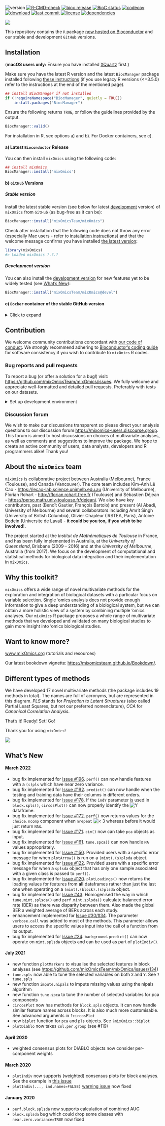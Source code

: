 
<!-- PLEASE DO NOT EDIT ./README.md BY HAND, EDIT ./inst/README.Rmd AND RENDER TO CREATE ./README.md -->

![version](https://img.shields.io/badge/version-1.2.3-blue)
[![R-CMD-check](https://github.com/mixOmicsteam/mixOmics/workflows/R-CMD-check.yml/badge.svg?branch=master)](https://github.com/mixOmicsteam/mixOmics/actions)
[![bioc release](https://img.shields.io/badge/bioc%20release-6.20.0-green.svg)](https://www.bioconductor.org/packages/mixOmics)
[![BioC status](http://www.bioconductor.org/shields/build/release/bioc/mixOmics.svg)](https://bioconductor.org/checkResults/release/bioc-LATEST/mixOmics)
[![codecov](https://codecov.io/github/mixOmicsTeam/mixOmics/graph/badge.svg?token=PzhCBOuU8o)](https://codecov.io/github/mixOmicsTeam/mixOmics)
[![download](http://www.bioconductor.org/shields/downloads/release/mixOmics.svg)](https://bioconductor.org/packages/stats/bioc/mixOmics)
[![last commit](https://img.shields.io/github/last-commit/mixOmicsTeam/mixOmics.svg)](https://github.com/mixOmicsTeam/mixOmics/commits/master)
[![license](https://img.shields.io/badge/license-GPL%20(%3E=%202)-lightgrey.svg)](https://choosealicense.com/)
[![dependencies](http://bioconductor.org/shields/dependencies/release/mixOmics.svg)](http://bioconductor.org/packages/release/bioc/html/mixOmics.html#since)

![](http://mixomics.org/wp-content/uploads/2019/07/MixOmics-Logo-1.png)

This repository contains the `R` package [now hosted on
Bioconductor](http://bioconductor.org/packages/release/bioc/html/mixOmics.html)
and our stable and development `GitHub` versions.

## Installation

(**macOS users only:** Ensure you have installed
[XQuartz](https://www.xquartz.org/) first.)

Make sure you have the latest R version and the latest `BiocManager`
package installed following [these
instructions](https://www.bioconductor.org/install/) (if you use legacy
R versions (\<=3.5.0) refer to the instructions at the end of the
mentioned page).

``` r
## install BiocManager if not installed
if (!requireNamespace("BiocManager", quietly = TRUE))
    install.packages("BiocManager")
```

Ensure the following returns `TRUE`, or follow the guidelines provided
by the output.

``` r
BiocManager::valid()
```

For installation in R, see options a) and b). For Docker containers, see
c).

#### a) Latest `Bioconductor` Release

You can then install `mixOmics` using the following code:

``` r
## install mixOmics
BiocManager::install('mixOmics')
```

#### b) `GitHub` Versions

##### Stable version

Install the latest stable version (see below for latest
[development](https://github.com/ajabadi/mixOmics#development-version)
version) of `mixOmics` from `GitHub` (as bug-free as it can be):

``` r
BiocManager::install("mixOmicsTeam/mixOmics") 
```

Check after installation that the following code does not throw any
error (especially Mac users - refer to [installation
instructions](#installation)) and that the welcome message confirms you
have installed [the latest
version](https://github.com/mixOmicsTeam/mixOmics/blob/master/DESCRIPTION#L4):

``` r
library(mixOmics) 
#> Loaded mixOmics ?.?.?
```

##### Development version

You can also install the [development
version](https://github.com/mixOmicsTeam/mixOmics/blob/devel/DESCRIPTION#L4)
for new features yet to be widely tested (see [What’s
New](/https://github.com/ajabadi/mixOmics#whats-new)):

``` r
BiocManager::install("mixOmicsTeam/mixOmics@devel")
```

#### c) `Docker` container of the stable GitHub version

<details>
<summary>
Click to expand
</summary>

**Note: this requires root privileges**

1)  Install Docker following instructions at
    <https://docs.docker.com/docker-for-mac/install/>

**if your OS is not compatible with the latest version** download an
older version of Docker from the following link:

-   MacOS: <https://docs.docker.com/docker-for-mac/release-notes/>
-   Windows: <https://docs.docker.com/docker-for-windows/release-notes/>

Then open your system’s command line interface (e.g. Terminal for MacOS
and Command Promot for Windows) for the following steps.

**MacOS users only:** you will need to launch Docker Desktop to activate
your root privileges before running any docker commands from the command
line.

2)  Pull mixOmics container

``` bash
docker pull mixomicsteam/mixomics
```

3)  Ensure it is installed

The following command lists the running images:

``` bash
docker images
```

This lists the installed images. The output should be something similar
to the following:

    $ docker images 
      > REPOSITORY                       TAG       IMAGE ID       CREATED         SIZE
      > mixomicsteam/mixomics            latest    e755393ac247   2 weeks ago     4.38GB

4)  Active the container

Running the following command activates the container. You must change
`your_password` to a custom password of your own. You can also customise
ports (8787:8787) if desired/necessary. see
<https://docs.docker.com/config/containers/container-networking/> for
details.

``` bash
docker run -e PASSWORD=your_password --rm -p 8787:8787 mixomicsteam/mixomics
```

5)  Run

In your web browser, go to `http://localhost:8787/` (change port if
necessary) and login with the following credentials:

*username*: rstudio  
*password*: (your_password set in step 4)

6)  Inspect/stop

The following command lists the running containers:

``` bash
sudo docker ps
```

The output should be something similar to the following:

``` bash
$ sudo docker ps
  > CONTAINER ID   IMAGE                   COMMAND   CREATED         STATUS         PORTS                    NAMES
  > f14b0bc28326   mixomicsteam/mixomics   "/init"   7 minutes ago   Up 7 minutes   0.0.0.0:8787->8787/tcp   compassionate_mestorf
```

The listed image ID can then be used to stop the container (here
`f14b0bc28326`)

``` bash
docker stop f14b0bc28326
```

</details>

## Contribution

We welcome community contributions concordant with [our code of
conduct](https://github.com/mixOmicsTeam/mixOmics/blob/master/CODE_OF_CONDUCT.md).
We strongly recommend adhering to [Bioconductor’s coding
guide](https://bioconductor.org/developers/how-to/coding-style/) for
software consistency if you wish to contribute to `mixOmics` R codes.

### Bug reports and pull requests

To report a bug (or offer a solution for a bug!) visit:
<https://github.com/mixOmicsTeam/mixOmics/issues>. We fully welcome and
appreciate well-formatted and detailed pull requests. Preferably with
tests on our datasets.

<details>
<summary>
Set up development environment
</summary>

-   Install the latest version of R
-   Install RStudio
-   Clone this repo, checkout master branch, pull origin and then run:

``` r
install.packages("renv", Ncpus=4)
install.packages("devtools", Ncpus=4)

# restore the renv environment
renv::restore()

# or to initialise renv
# renv::init(bioconductor = TRUE)

# update the renv environment if needed
# renv::snapshot()

# test installation
devtools::install()
devtools::test()

# complete package check (takes a while)
devtools::check()
```

</details>

### Discussion forum

We wish to make our discussions transparent so please direct your
analysis questions to our discussion forum
<https://mixomics-users.discourse.group>. This forum is aimed to host
discussions on choices of multivariate analyses, as well as comments and
suggestions to improve the package. We hope to create an active
community of users, data analysts, developers and R programmers alike!
Thank you!

## About the `mixOmics` team

`mixOmics` is collaborative project between Australia (Melbourne),
France (Toulouse), and Canada (Vancouver). The core team includes
Kim-Anh Lê Cao - <https://lecao-lab.science.unimelb.edu.au> (University
of Melbourne), Florian Rohart - <http://florian.rohart.free.fr>
(Toulouse) and Sébastien Déjean -
<https://perso.math.univ-toulouse.fr/dejean/>. We also have key
contributors, past (Benoît Gautier, François Bartolo) and present (Al
Abadi, University of Melbourne) and several collaborators including
Amrit Singh (University of British Columbia), Olivier Chapleur (IRSTEA,
Paris), Antoine Bodein (Universite de Laval) - **it could be you too, if
you wish to be involved!**.

The project started at the *Institut de Mathématiques de Toulouse* in
France, and has been fully implemented in Australia, at the *University
of Queensland*, Brisbane (2009 – 2016) and at the *University of
Melbourne*, Australia (from 2017). We focus on the development of
computational and statistical methods for biological data integration
and their implementation in `mixOmics`.

## Why this toolkit?

`mixOmics` offers a wide range of novel multivariate methods for the
exploration and integration of biological datasets with a particular
focus on variable selection. Single ’omics analysis does not provide
enough information to give a deep understanding of a biological system,
but we can obtain a more holistic view of a system by combining multiple
’omics analyses. Our `mixOmics` R package proposes a whole range of
multivariate methods that we developed and validated on many biological
studies to gain more insight into ’omics biological studies.

## Want to know more?

www.mixOmics.org (tutorials and resources)

Our latest bookdown vignette:
<https://mixomicsteam.github.io/Bookdown/>.

## Different types of methods

We have developed 17 novel multivariate methods (the package includes 19
methods in total). The names are full of acronyms, but are represented
in this diagram. *PLS* stands for *Projection to Latent Structures*
(also called Partial Least Squares, but not our preferred nomenclature),
*CCA* for *Canonical Correlation Analysis*.

That’s it! Ready! Set! Go!

Thank you for using `mixOmics`!

![](http://mixomics.org/wp-content/uploads/2012/04/framework-mixOmics-June2016.jpg)

## What’s New

#### March 2022

-   bug fix implemented for [Issue
    \#196](https://github.com/mixOmicsTeam/mixOmics/issues/196).
    `perf()` can now handle features with a `(s)pls` which have near
    zero variance.
-   bug fix implemented for [Issue
    \#192](https://github.com/mixOmicsTeam/mixOmics/issues/192).
    `predict()` can now handle when the testing and training data have
    their columns in different orders.
-   bug fix implemented for [Issue
    \#178](https://github.com/mixOmicsTeam/mixOmics/issues/178). If the
    `indY` parameter is used in `block.spls()`, `circosPlot()` can now
    properly identify the
    ![Y](https://latex.codecogs.com/png.image?%5Cdpi%7B110%7D&space;%5Cbg_white&space;Y "Y")
    dataframe.
-   bug fix implemented for [Issue
    \#172](https://github.com/mixOmicsTeam/mixOmics/issues/172).
    `perf()` now returns values for the `choice.ncomp` component when
    `nrepeat`
    ![\< 3](https://latex.codecogs.com/png.image?%5Cdpi%7B110%7D&space;%5Cbg_white&space;%3C%203 "< 3")
    whereas before it would just return `NA`s.
-   bug fix implemented for [Issue
    \#171](https://github.com/mixOmicsTeam/mixOmics/issues/171). `cim()`
    now can take `pca` objects as input.
-   bug fix implemented for [Issue
    \#161](https://github.com/mixOmicsTeam/mixOmics/issues/161).
    `tune.spca()` can now handle `NA` values appropriately.
-   bug fix implemented for [Issue
    \#150](https://github.com/mixOmicsTeam/mixOmics/issues/150).
    Provided users with a specific error message for when `plotArrow()`
    is run on a `(mint).(s)plsda` object.
-   bug fix implemented for [Issue
    \#122](https://github.com/mixOmicsTeam/mixOmics/issues/122).
    Provided users with a specific error message for when a `splsda`
    object that has only one sample associated with a given class is
    passed to `perf()`.
-   bug fix implemented for [Issue
    \#120](https://github.com/mixOmicsTeam/mixOmics/issues/120).
    `plotLoadings()` now returns the loading values for features from
    **all** dataframes rather than just the last one when operating on a
    `(mint).(block).(s)plsda` object.
-   bug fix implemented for [Issue
    \#43](https://github.com/mixOmicsTeam/mixOmics/issues/43).
    Homogenised the way in which `tune.mint.splsda()` and
    `perf.mint.splsda()` calculate balanced error rate (BER) as there
    was disparity between them. Also made the global BER a weighted
    average of BERs across each study.
-   enhancement implemented for [Issue
    \#30/#34](https://github.com/mixOmicsTeam/mixOmics/issues/34). The
    parameter `verbose.call` was added to most of the methods. This
    parameter allows users to access the specific values input into the
    call of a function from its output.
-   bug fix implemented for [Issue
    \#24](https://github.com/mixOmicsTeam/mixOmics/issues/24).
    `background.predict()` can now operate on `mint.splsda` objects and
    can be used as part of `plotIndiv()`.

#### July 2021

-   new function `plotMarkers` to visualise the selected features in
    block analyses (see
    <https://github.com/mixOmicsTeam/mixOmics/issues/134>)
-   `tune.spls` now able to tune the selected variables on both `X` and
    `Y`. See `?tune.spls`
-   new function `impute.nipals` to impute missing values using the
    nipals algorithm
-   new function `tune.spca` to tune the number of selected variables
    for pca components
-   `circosPlot` now has methods for `block.spls` objects. It can now
    handle similar feature names across blocks. It is also much more
    customisable. See advanced arguments in `?circosPlot`
-   new `biplot` function for `pca` and `pls` objects. See
    `?mixOmics::biplot`
-   `plotDiablo` now takes `col.per.group` (see \#119)

#### April 2020

-   weighted consensus plots for DIABLO objects now consider
    per-component weights

#### March 2020

-   `plotIndiv` now supports (weighted) consensus plots for block
    analyses. See the example in [this
    issue](https://github.com/mixOmicsTeam/mixOmics/issues/57)
-   `plotIndiv(..., ind.names=FALSE)` [warning
    issue](https://github.com/mixOmicsTeam/mixOmics/issues/59) now fixed

#### January 2020

-   `perf.block.splsda` now supports calculation of combined AUC
-   `block.splsda` bug which could drop some classes with
    `near.zero.variance=TRUE` now fixed
